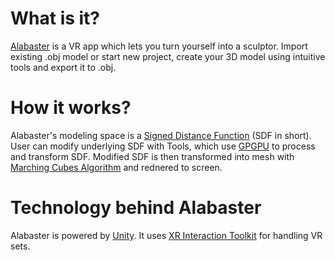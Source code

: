 # What is it?
[Alabaster](https://en.wikipedia.org/wiki/Alabaster) is a VR app which lets you turn yourself into a sculptor. Import existing .obj model or start new project, create your 3D model using intuitive tools and export it to .obj.

# How it works?
Alabaster's modeling space is a [Signed Distance Function](https://en.wikipedia.org/wiki/Signed_distance_function) (SDF in short). User can modify underlying SDF with Tools, which use [GPGPU](https://en.wikipedia.org/wiki/General-purpose_computing_on_graphics_processing_units) to process and transform SDF. Modified SDF is then transformed into mesh with [Marching Cubes Algorithm](https://en.wikipedia.org/wiki/Marching_cubes) and rednered to screen.

# Technology behind Alabaster
Alabaster is powered by [Unity](https://unity.com/). It uses [XR Interaction Toolkit](https://docs.unity3d.com/Packages/com.unity.xr.interaction.toolkit@0.9/manual/index.html) for handling VR sets.
